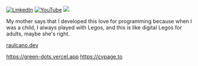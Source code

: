 
[![LinkedIn](https://img.shields.io/badge/LinkedIn-%230077B5.svg?logo=linkedin&logoColor=white)](https://linkedin.com/in/raulcano-in) [![YouTube](https://img.shields.io/badge/YouTube-%23FF0000.svg?logo=YouTube&logoColor=white)](https://youtube.com/@raw8319) [![](https://visitcount.itsvg.in/api?id=raulcanodev&icon=5&color=3)](https://visitcount.itsvg.in)

My mother says that I developed this love for programming because when I was a child, I always played with Legos, and this is like digital Legos for adults, maybe she's right.

[raulcano.dev](https://raulcano.dev)


https://green-dots.vercel.app
https://cvpage.to
